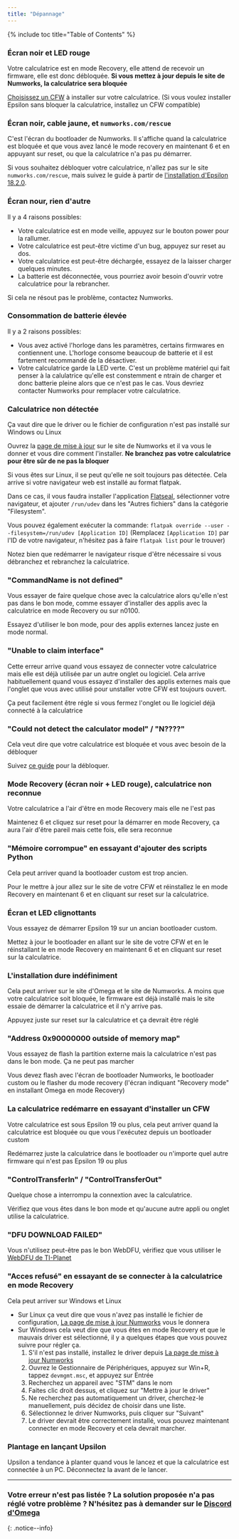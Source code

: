 ```yaml
---
title: "Dépannage"
---
```


{% include toc title="Table of Contents" %}

### Écran noir et LED rouge

Votre calculatrice est en mode Recovery, elle attend de recevoir un firmware, elle est donc débloquée. **Si vous mettez à jour depuis le site de Numworks, la calculatrice sera bloquée**

[Choisissez un CFW](choose-a-cfw) à installer sur votre calculatrice. (Si vous voulez installer Epsilon sans bloquer la calculatrice, installez un CFW compatible)

### Écran noir, cable jaune, et `numworks.com/rescue`

C'est l'écran du bootloader de Numworks. Il s'affiche quand la calculatrice est bloquée et que vous avez lancé le mode recovery en maintenant 6 et en appuyant sur reset, ou que la calculatrice n'a pas pu démarrer.

Si vous souhaitez débloquer votre calculatrice, n'allez pas sur le site `numworks.com/rescue`, mais suivez le guide à partir de [l'installation d'Epsilon 18.2.0](install-epsilon-18-2-0).

### Écran nour, rien d'autre

Il y a 4 raisons possibles:
- Votre calculatrice est en mode veille, appuyez sur le bouton power pour la rallumer.
- Votre calculatrice est peut-être victime d'un bug, appuyez sur reset au dos.
- Votre calculatrice est peut-être déchargée, essayez de la laisser charger quelques minutes.
- La batterie est déconnectée, vous pourriez avoir besoin d'ouvrir votre calculatrice pour la rebrancher.

Si cela ne résout pas le problème, contactez Numworks.

### Consommation de batterie élevée

Il y a 2 raisons possibles:
- Vous avez activé l'horloge dans les paramètres, certains firmwares en contiennent une. L'horloge consome beaucoup de batterie et il est fartement recommandé de la désactiver.
- Votre calculatrice garde la LED verte. C'est un problème matériel qui fait penser à la calulatrice qu'elle est constemment e ntrain de charger et donc batterie pleine alors que ce n'est pas le cas. Vous devriez contacter Numworks pour remplacer votre calculatrice.

### Calculatrice non détectée

Ça vaut dire que le driver ou le fichier de configuration n'est pas installé sur Windows ou Linux

Ouvrez la [page de mise à jour](https://numworks.com/update/) sur le site de Numworks et il va vous le donner et vous dire comment l'installer. **Ne branchez pas votre calculatrice pour être sûr de ne pas la bloquer**

Si vous êtes sur Linux, il se peut qu'elle ne soit toujours pas détectée. Cela arrive si votre navigateur web est installé au format flatpak.

Dans ce cas, il vous faudra installer l'application [Flatseal](https://flathub.org/apps/com.github.tchx84.Flatseal), sélectionner votre navigateur, et ajouter `/run/udev` dans les "Autres fichiers" dans la catégorie "Filesystem".

Vous pouvez également exécuter la commande: `flatpak override --user --filesystem=/run/udev [Application ID]` (Remplacez `[Application ID]` par l'ID de votre navigateur, n'hésitez pas à faire `flatpak list` pour le trouver)

Notez bien que redémarrer le navigateur risque d'être nécessaire si vous débranchez et rebranchez la calculatrice.

### "CommandName is not defined"

Vous essayer de faire quelque chose avec la calculatrice alors qu'elle n'est pas dans le bon mode, comme essayer d'installer des applis avec la calculatrice en mode Recovery ou sur n0100.

Essayez d'utiliser le bon mode, pour des applis externes lancez juste en mode normal.

### "Unable to claim interface"

Cette erreur arrive quand vous essayez de connecter votre calculatrice mais elle est déjà utilisée par un autre onglet ou logiciel. Cela arrive habituellement quand vous essayez d'installer des applis externes mais que l'onglet que vous avec utilisé pour unstaller votre CFW est toujours ouvert.

Ça peut facilement être régle si vous fermez l'onglet ou lle logiciel déjà connecté à la calculatrice

### "Could not detect the calculator model" / "N????"

Cela veut dire que votre calculatrice est bloquée et vous avec besoin de la débloquer

Suivez [ce guide](get-started) pour la débloquer.

### Mode Recovery (écran noir + LED rouge), calculatrice non reconnue

Votre calculatrice a l'air d'être en mode Recovery mais elle ne l'est pas

Maintenez 6 et cliquez sur reset pour la démarrer en mode Recovery, ça aura l'air d'être pareil mais cette fois, elle sera reconnue

### "Mémoire corrompue" en essayant d'ajouter des scripts Python

Cela peut arriver quand la bootloader custom est trop ancien.

Pour le mettre à jour allez sur le site de votre CFW et réinstallez le en mode Recovery en maintenant 6 et en cliquant sur reset sur la calculatrice.

### Écran et LED clignottants

Vous essayez de démarrer Epsilon 19 sur un ancian bootloader custom.

Mettez à jour le bootloader en allant sur le site de votre CFW et en le réinstallant le en mode Recovery en maintenant 6 et en cliquant sur reset sur la calculatrice.

### L'installation dure indéfiniment

Cela peut arriver sur le site d'Omega et le site de Numworks. A moins que votre calculatrice soit bloquée, le firmware est déjà installé mais le site essaie de démarrer la calculatrice et il n'y arrive pas.

Appuyez juste sur reset sur la calculatrice et ça devrait être réglé

### "Address 0x90000000 outside of memory map"

Vous essayez de flash la partition externe mais la calculatrice n'est pas dans le bon mode. Ça ne peut pas marcher

Vous devez flash avec l'écran de bootloader Numworks, le bootloader custom ou le flasher du mode recovery (l'écran indiquant "Recovery mode" en installant Omega en mode Recovery)

### La calculatrice redémarre en essayant d'installer un CFW

Votre calculatrice est sous Epsilon 19 ou plus, cela peut arriver quand la calculatrice est bloquée ou que vous l'exécutez depuis un bootloader custom

Redémarrez juste la calculatrice dans le bootloader ou n'importe quel autre firmware qui n'est pas Epsilon 19 ou plus

### "ControlTransferIn" / "ControlTransferOut"

Quelque chose a interrompu la connextion avec la calculatrice.

Vérifiez que vous êtes dans le bon mode et qu'aucune autre appli ou onglet utilise la calculatrice.

### "DFU DOWNLOAD FAILED"

Vous n'utilisez peut-être pas le bon WebDFU, vérifiez que vous utiliser le [WebDFU de TI-Planet](https://ti-planet.github.io/webdfu_numworks/n0110/)

### "Acces refusé" en essayant de se connecter à la calculatrice en mode Recovery

Cela peut arriver sur Windows et Linux
- Sur Linux ça veut dire que vous n'avez pas installé le fichier de configuration, [La page de mise à jour Numworks](https://numworks.com/update/) vous le donnera
- Sur Windows cela veut dire que vous êtes en mode Recovery et que le mauvais driver est sélectionné, il y a quelques étapes que vous pouvez suivre pour régler ça.
  1. S'il n'est pas installé, installez le driver depuis [La page de mise à jour Numworks](https://numworks.com/update/)
  2. Ouvrez le Gestionnaire de Périphériques, appuyez sur Win+R, tappez `devmgmt.msc`, et appuyez sur Entrée
  3. Recherchez un appareil avec "STM" dans le nom
  4. Faites clic droit dessus, et cliquez sur "Mettre à jour le driver"
  5. Ne recherchez pas automatiquement un driver, cherchez-le manuellement, puis décidez de choisir dans une liste.
  6. Sélectionnez le driver Numworks, puis cliquer sur "Suivant"
  7. Le driver devrait être correctement installé, vous pouvez maintenant connecter en mode Recovery et cela devrait marcher.

### Plantage en lançant Upsilon

Upsilon a tendance à planter quand vous le lancez et que la calculatrice est connectée à un PC. Déconnectez la avant de le lancer.

___

### Votre erreur n'est pas listée ? La solution proposée n'a pas réglé votre problème ? N'hésitez pas à demander sur le [Discord d'Omega](https://discord.gg/X2TWhh9)
{: .notice--info}
